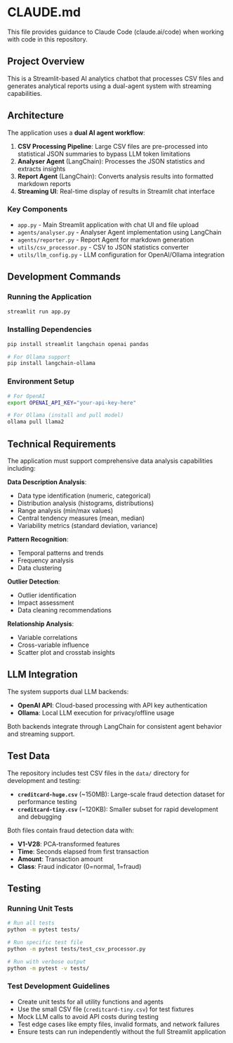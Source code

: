 # CLAUDE.md

This file provides guidance to Claude Code (claude.ai/code) when working with code in this repository.

## Project Overview

This is a Streamlit-based AI analytics chatbot that processes CSV files and generates analytical reports using a dual-agent system with streaming capabilities.

## Architecture

The application uses a **dual AI agent workflow**:

1. **CSV Processing Pipeline**: Large CSV files are pre-processed into statistical JSON summaries to bypass LLM token limitations
2. **Analyser Agent** (LangChain): Processes the JSON statistics and extracts insights
3. **Report Agent** (LangChain): Converts analysis results into formatted markdown reports
4. **Streaming UI**: Real-time display of results in Streamlit chat interface

### Key Components

- `app.py` - Main Streamlit application with chat UI and file upload
- `agents/analyser.py` - Analyser Agent implementation using LangChain
- `agents/reporter.py` - Report Agent for markdown generation
- `utils/csv_processor.py` - CSV to JSON statistics converter
- `utils/llm_config.py` - LLM configuration for OpenAI/Ollama integration

## Development Commands

### Running the Application
```bash
streamlit run app.py
```

### Installing Dependencies
```bash
pip install streamlit langchain openai pandas

# For Ollama support
pip install langchain-ollama
```

### Environment Setup
```bash
# For OpenAI
export OPENAI_API_KEY="your-api-key-here"

# For Ollama (install and pull model)
ollama pull llama2
```

## Technical Requirements

The application must support comprehensive data analysis capabilities including:

**Data Description Analysis**:
- Data type identification (numeric, categorical)
- Distribution analysis (histograms, distributions)
- Range analysis (min/max values)
- Central tendency measures (mean, median)
- Variability metrics (standard deviation, variance)

**Pattern Recognition**:
- Temporal patterns and trends
- Frequency analysis
- Data clustering

**Outlier Detection**:
- Outlier identification
- Impact assessment
- Data cleaning recommendations

**Relationship Analysis**:
- Variable correlations
- Cross-variable influence
- Scatter plot and crosstab insights

## LLM Integration

The system supports dual LLM backends:
- **OpenAI API**: Cloud-based processing with API key authentication
- **Ollama**: Local LLM execution for privacy/offline usage

Both backends integrate through LangChain for consistent agent behavior and streaming support.

## Test Data

The repository includes test CSV files in the `data/` directory for development and testing:

- **`creditcard-huge.csv`** (~150MB): Large-scale fraud detection dataset for performance testing
- **`creditcard-tiny.csv`** (~120KB): Smaller subset for rapid development and debugging

Both files contain fraud detection data with:
- **V1-V28**: PCA-transformed features
- **Time**: Seconds elapsed from first transaction
- **Amount**: Transaction amount
- **Class**: Fraud indicator (0=normal, 1=fraud)

## Testing

### Running Unit Tests
```bash
# Run all tests
python -m pytest tests/

# Run specific test file
python -m pytest tests/test_csv_processor.py

# Run with verbose output
python -m pytest -v tests/
```

### Test Development Guidelines
- Create unit tests for all utility functions and agents
- Use the small CSV file (`creditcard-tiny.csv`) for test fixtures
- Mock LLM calls to avoid API costs during testing
- Test edge cases like empty files, invalid formats, and network failures
- Ensure tests can run independently without the full Streamlit application